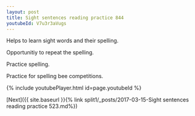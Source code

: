 ```yaml
---
layout: post
title: Sight sentences reading practice 844
youtubeId: V7u3r3aVugs
---
```

 
 
Helps to learn sight words and their spelling.

Opportunitiy to repeat the spelling. 

Practice spelling. 
 
Practice for spelling bee competitions. 
 
{% include youtubePlayer.html id=page.youtubeId %}
 
 

[Next]({{ site.baseurl }}{% link  split1/_posts/2017-03-15-Sight sentences reading practice 523.md%})
 
